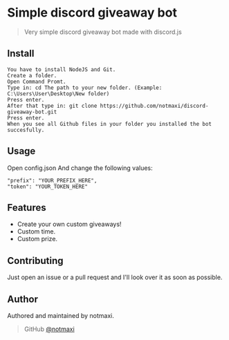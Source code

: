 # Simple discord giveaway bot
> Very simple discord giveaway bot made with discord.js

## Install

```
You have to install NodeJS and Git.
Create a folder.
Open Command Promt.
Type in: cd The path to your new folder. (Example: C:\Users\User\Desktop\New folder)
Press enter.
After that type in: git clone https://github.com/notmaxi/discord-giveaway-bot.git
Press enter.
When you see all Github files in your folder you installed the bot succesfully.
```

## Usage

Open config.json
And change the following values:

```
"prefix": "YOUR_PREFIX_HERE",
"token": "YOUR_TOKEN_HERE"
```

## Features

* Create your own custom giveaways!
* Custom time.
* Custom prize.

## Contributing

Just open an issue or a pull request and I'll look over it as soon as possible.

## Author

Authored and maintained by notmaxi.

> GitHub [@notmaxi](https://github.com/notmaxi)
